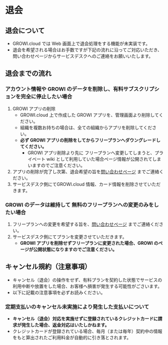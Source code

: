 # 退会

## 退会について

- GROWI.cloud では Web 画面上で退会処理をする機能が未実装です。
- 退会を希望される場合はお手数ですが下記の流れに沿ってご対応いただき、問い合わせページからサービスデスクへのご連絡をお願いいたします。

## 退会までの流れ

### アカウント情報や GROWI のデータを削除し、有料サブスクリプションを完全に停止したい場合

1. GROWI アプリの削除
    - GROWI.cloud 上で作成した GROWI アプリを、管理画面より削除してください。
    - 組織を複数お持ちの場合は、全ての組織からアプリを削除してください。
    - **必ず GROWI アプリの削除をしてからフリープランへダウングレードしてください。**
      - GROWI アプリ削除より先に フリープランへ変更してしまうと、プライベート wiki として利用していた場合ページ情報が公開されてしまいますのでご注意ください。
1. アプリの削除が完了し次第、退会希望の旨を[問い合わせページ](https://growicloud.atlassian.net/servicedesk/customer/portal/1) までご連絡ください。
1. サービスデスク側にてGROWI.cloud 情報、カード情報を削除させていただきます。

### GROWI のデータは維持して 無料のフリープランへの変更のみをしたい場合

1. フリープランへの変更を希望する旨を、[問い合わせページ](https://growicloud.atlassian.net/servicedesk/customer/portal/1) までご連絡ください。
1. サービスデスク側にてプランを変更させていただきます。
    - **GROWI アプリを削除せずフリープランに変更された場合、GROWI のページが公開状態になりますのでご注意ください。**

## キャンセル規約（注意事項）

<!-- textlint-disable weseek/no-doubled-joshi -->
<!-- 「お客様へ損害が発生する可能性がごさいます。」の部分 -->
- キャンセル（退会）の操作をせず、有料プランを契約した状態でサービスの利用中断や放置をした場合、お客様へ損害が発生する可能性がごさいます。
- 以下に記載の注意事項を必ずお読みください。
<!-- textlint-enable weseek/no-doubled-joshi -->

### 定期支払いのキャンセル未実施により発生した支払いについて

- **キャンセル（退会）対応を実施せずに登録されているクレジットカードに請求が発生した場合、返金対応はいたしかねます。**
- クレジットカードが登録されている場合、毎月（または毎年）契約中の情報をもと算出されたご利用料金が自動的に引き落とされます。
